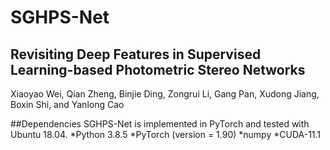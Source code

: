 # SGHPS-Net
## Revisiting Deep Features in Supervised Learning-based Photometric Stereo Networks
Xiaoyao Wei, Qian Zheng, Binjie Ding, Zongrui Li, Gang Pan, Xudong Jiang, Boxin Shi, and Yanlong Cao

##Dependencies
SGHPS-Net is implemented in PyTorch and tested with Ubuntu 18.04.
*Python 3.8.5
*PyTorch (version = 1.90)
*numpy
*CUDA-11.1
